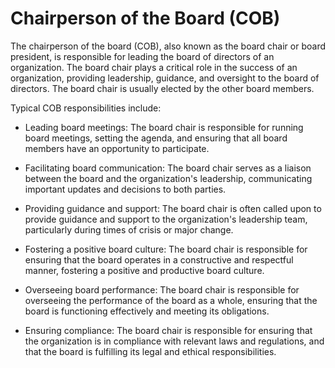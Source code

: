 # Chairperson of the Board (COB)

The chairperson of the board (COB), also known as the board chair or board president, is responsible for leading the board of directors of an organization. The board chair plays a critical role in the success of an organization, providing leadership, guidance, and oversight to the board of directors. The board chair is usually elected by the other board members.

Typical COB responsibilities include:

* Leading board meetings: The board chair is responsible for running board meetings, setting the agenda, and ensuring that all board members have an opportunity to participate.

* Facilitating board communication: The board chair serves as a liaison between the board and the organization's leadership, communicating important updates and decisions to both parties.

* Providing guidance and support: The board chair is often called upon to provide guidance and support to the organization's leadership team, particularly during times of crisis or major change.

* Fostering a positive board culture: The board chair is responsible for ensuring that the board operates in a constructive and respectful manner, fostering a positive and productive board culture.

* Overseeing board performance: The board chair is responsible for overseeing the performance of the board as a whole, ensuring that the board is functioning effectively and meeting its obligations.

* Ensuring compliance: The board chair is responsible for ensuring that the organization is in compliance with relevant laws and regulations, and that the board is fulfilling its legal and ethical responsibilities.
